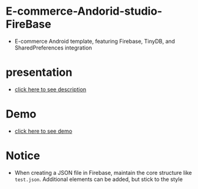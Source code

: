 # E-commerce-Andorid-studio-FireBase
- E-commerce Android template, featuring Firebase, TinyDB, and SharedPreferences integration
# presentation
- [click here to see description](projetappli.pdf)

# Demo

- [click here to see demo ](https://drive.google.com/drive/folders/1-v3LHgxzy9_hhk2FXSfSnJy5nxIxEh2a)

# Notice 

- When creating a JSON file in Firebase, maintain the core structure like `test.json`. Additional elements can be added, but stick to the style


